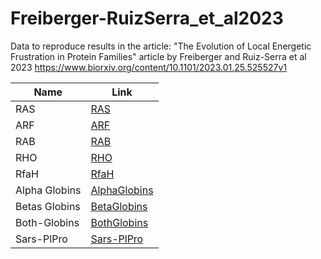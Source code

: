 # Freiberger-RuizSerra_et_al2023
Data to reproduce results in the article:
"The Evolution of Local Energetic Frustration in Protein Families" article by Freiberger and Ruiz-Serra et al 2023
https://www.biorxiv.org/content/10.1101/2023.01.25.525527v1

| Name            | Link                                                    |
|-----------------|---------------------------------------------------------|
| RAS             | [RAS](https://frustraevo.qb.fcen.uba.ar/results/20237181515717941)     |
| ARF             | [ARF](https://frustraevo.qb.fcen.uba.ar/results/2023719101038158741)     |
| RAB             | [RAB](https://frustraevo.qb.fcen.uba.ar/results/2023719213047811657)     |
| RHO             | [RHO](https://frustraevo.qb.fcen.uba.ar/results/2023724114131570139)     |
| RfaH            | [RfaH](https://frustraevo.qb.fcen.uba.ar/results/20231024122748118092)   |
| Alpha Globins   | [AlphaGlobins](https://frustraevo.qb.fcen.uba.ar/results/20238231901214621) |
| Betas Globins   | [BetaGlobins](https://frustraevo.qb.fcen.uba.ar/results/2023102413815940749) |
| Both-Globins    | [BothGlobins](https://frustraevo.qb.fcen.uba.ar/results/20231024134650530584) |
| Sars-PlPro      | [Sars-PlPro](https://frustraevo.qb.fcen.uba.ar/results/2023824115653918886) |

